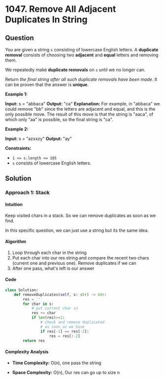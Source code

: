 
# 1047. Remove All Adjacent Duplicates In String

## Question

You are given a string  `s`  consisting of lowercase English letters. A  **duplicate removal**  consists of choosing two  **adjacent**  and  **equal**  letters and removing them.

We repeatedly make  **duplicate removals**  on  `s`  until we no longer can.

Return  _the final string after all such duplicate removals have been made_. It can be proven that the answer is  **unique**.

**Example 1:**

**Input:** s = "abbaca"
**Output:** "ca"
**Explanation:**
For example, in "abbaca" we could remove "bb" since the letters are adjacent and equal, and this is the only possible move.  The result of this move is that the string is "aaca", of which only "aa" is possible, so the final string is "ca".

**Example 2:**

**Input:** s = "azxxzy"
**Output:** "ay"

**Constraints:**

- `1 <= s.length <= 105`
- `s`  consists of lowercase English letters.

## Solution

### Approach 1: Stack

#### Intuition

Keep visited chars in a stack. So we can remove duplicates as soon as we find.

In this specific question, we can just use a string but its the same idea.

#### Algorithm

1. Loop through each char in the string
2. Put each char into our res string and compare the recent two chars (current one and previous one). Remove duplicates if we can
3. After one pass, what's left is our answer

#### Code

```python
class Solution:
    def removeDuplicates(self, s: str) -> str:
        res = ''
        for char in s:
            # put current char in
            res += char
            if len(res)>=2:
                # check and remove duplicated
                # as soon as we have
                if res[-1] == res[-2]:
                    res = res[:-2]
        return res
```

#### Complexity Analysis

- **Time Complexity:** O(n), one pass the string
  
- **Space Complexity:** O(n), Our res can go up to size n
